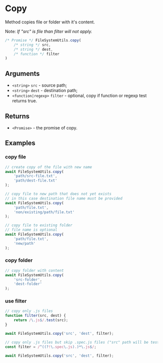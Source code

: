 Copy
====

Method copies file or folder with it's content.

Note: *If "src" is file than filter will not apply.*

```js
/* Promise */ FileSystemUtils.copy(
	/* string */ src,
	/* string */ dest,
	/* function */ filter
)
```


Arguments
---------

* `<string>` `src` - source path;
* `<string>` `dest` - destination path;
* `<function|regexp>` `filter` - optional, copy if function or regexp test returns true.


Returns
-------

* `<Promise>` - the promise of copy.


Examples
--------

### copy file

```js
// create copy of the file with new name
await FileSystemUtils.copy(
	'path/src-file.txt',
	'path/dest-file.txt'
);

// copy file to new path that does not yet exists
// in this case destination file name must be provided
await FileSystemUtils.copy(
	'path/file.txt',
	'non/existing/path/file.txt'
);

// copy file to existing folder
// file name is optional
await FileSystemUtils.copy(
	'path/file.txt',
	'new/path'
);
```

### copy folder

```js
// copy folder with content
await FileSystemUtils.copy(
	'src-folder',
	'dest-folder'
);
```

### use filter

```js
// copy only .js files
function filter(src, dest) {
	return /\.js$/.test(src);
}

await FileSystemUtils.copy('src', 'dest', filter);
```

```js
// copy only .js files but skip .spec.js files ("src" path will be tested)
const filter = /^((?!\.spec\.js).)*\.js$/;

await FileSystemUtils.copy('src', 'dest', filter);
```
